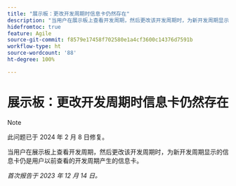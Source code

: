```yaml
---
title: "展示板：更改开发周期时信息卡仍然存在"
description: "当用户在展示板上查看开发周期，然后更改该开发周期时，为新开发周期显示的信息卡仍是用户以前查看的开发周期产生的信息卡。"
hidefromtoc: true
feature: Agile
source-git-commit: f8579e17458f702580e1a4cf3600c14376d7591b
workflow-type: ht
source-wordcount: '88'
ht-degree: 100%

---
```



# 展示板：更改开发周期时信息卡仍然存在

>[!NOTE]
>
>此问题已于 2024 年 2 月 8 日修复。

当用户在展示板上查看开发周期，然后更改该开发周期时，为新开发周期显示的信息卡仍是用户以前查看的开发周期产生的信息卡。

_首次报告于 2023 年 12 月 14 日。_
